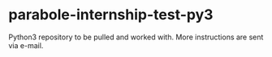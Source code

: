 # parabole-internship-test-py3
Python3 repository to be pulled and worked with. More instructions are sent via e-mail. 
